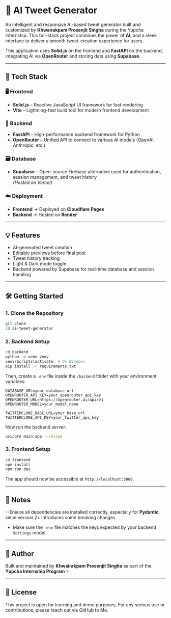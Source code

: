 # 🧠 AI Tweet Generator

An intelligent and responsive AI-based tweet generator built and customized by **Khwairakpam Prosenjit Singha** during the Yupcha Internship. This full-stack project combines the power of **AI**, and a sleek interface to deliver a smooth tweet-creation experience for users.

This application uses **Solid.js** on the frontend and **FastAPI** on the backend, integrating AI via **OpenRouter** and storing data using **Supabase**.

---

## 🚀 Tech Stack

### 🖥️ Frontend
- **Solid.js** – Reactive JavaScript UI framework for fast rendering
- **Vite** – Lightning-fast build tool for modern frontend development

### 🧠 Backend
- **FastAPI** – High-performance backend framework for Python
- **OpenRouter** – Unified API to connect to various AI models (OpenAI, Anthropic, etc.)

### 🗃️ Database
- **Supabase** – Open-source Firebase alternative used for authentication, session management, and tweet history  
  _(Hosted on Vercel)_

### ☁️ Deployment
- **Frontend** → Deployed on **Cloudflare Pages**
- **Backend** → Hosted on **Render**

---

## 💡 Features

- AI-generated tweet creation
- Editable previews before final post
- Tweet history tracking
- Light & Dark mode toggle
- Backend powered by Supabase for real-time database and session handling

---

## 🛠️ Getting Started

### 1. Clone the Repository
```bash
git clone 
cd ai-tweet-generator
```

### 2. Backend Setup
```bash
cd backend
python -m venv venv
venv\Scripts\activate  # On Windows
pip install -r requirements.txt
```

Then, create a `.env` file inside the `/backend` folder with your environment variables:

```env
DATABASE_URL=your_database_url
OPENROUTER_API_KEY=your_openrouter_api_key
OPENROUTER_URL=https://openrouter.ai/api/v1
OPENROUTER_MODEL=your_model_name

TWITTERCLONE_BASE_URL=your_base_url
TWITTERCLONE_API_KEY=your_twitter_api_key
```

Now run the backend server:
```bash
uvicorn main:app --reload
```

### 3. Frontend Setup
```bash
cd frontend
npm install
npm run dev
```

The app should now be accessible at `http://localhost:3000`.

---

## 📌 Notes

--Ensure all dependencies are installed correctly, especially for **Pydantic**, since version 2+ introduces some breaking changes.
- Make sure the `.env` file matches the keys expected by your backend `Settings` model.

---

## 🙌 Author
Built and maintained by **Khwairakpam Prosenjit Singha** as part of the **Yupcha Internship Program** ✨

---

## 📝 License
This project is open for learning and demo purposes. For any serious use or contributions, please reach out via GitHub to Me.
